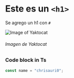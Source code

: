 # Este es un `<h1>` 


Se agrego un h1 con `#`


![Image of Yaktocat](https://octodex.github.com/images/yaktocat.png)

###### Imagen de Yaktocat


### Code block in Ts

``` typescript
const name = "chrisauri0"; 
```
